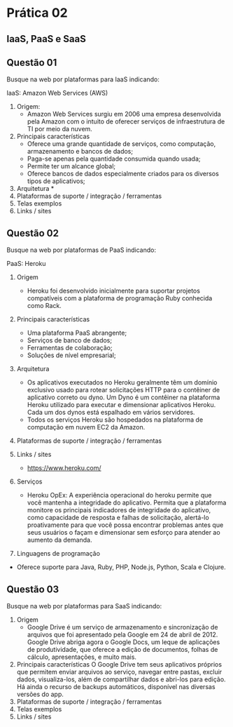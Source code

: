 # Prática 02

## IaaS, PaaS e SaaS


## Questão 01

Busque na web por plataformas para IaaS indicando:

IaaS: Amazon Web Services (AWS)

1. Origem: 
    * Amazon Web Services surgiu em 2006 uma empresa desenvolvida pela Amazon com o intuito de oferecer serviços de infraestrutura de TI por meio da nuvem.
2. Principais características
    * Oferece uma grande quantidade de serviços, como computação, armazenamento e bancos de dados;
    * Paga-se apenas pela quantidade consumida quando usada;
    * Permite ter um alcance global;   
    * Oferece bancos de dados especialmente criados para os diversos tipos de aplicativos;
3. Arquitetura
    * 
4. Plataformas de suporte / integração / ferramentas
5. Telas exemplos
6. Links / sites


## Questão 02 

Busque na web por plataformas de PaaS indicando:

PaaS: Heroku

1. Origem
    *  Heroku foi desenvolvido inicialmente para suportar projetos compatíveis com a plataforma de programação Ruby conhecida como Rack.
2. Principais características
    *  Uma plataforma PaaS abrangente;
    *  Serviços de banco de dados;
    *  Ferramentas de colaboração;
    *  Soluções de nível empresarial;
3. Arquitetura
    *  Os aplicativos executados no Heroku geralmente têm um domínio exclusivo usado para rotear solicitações HTTP para o contêiner de aplicativo correto ou dyno. Um Dyno é um contêiner na plataforma Heroku utilizado para executar e dimensionar aplicativos Heroku. Cada um dos dynos está espalhado em vários servidores. 
    *  Todos os serviços Heroku são hospedados na plataforma de computação em nuvem EC2 da Amazon.
4. Plataformas de suporte / integração / ferramentas
    
6. Links / sites
    * https://www.heroku.com/
7. Serviços
    * Heroku OpEx: A experiência operacional do heroku permite que você mantenha a integridade do aplicativo. Permita  que a plataforma monitore os principais indicadores de integridade do aplicativo, 
como capacidade de resposta e falhas de solicitação, alertá-lo proativamente para que você possa encontrar problemas antes que seus usuários o façam e dimensionar sem esforço para atender ao aumento da demanda.

8. Linguagens de programação
  * Oferece suporte para Java, Ruby, PHP, Node.js, Python, Scala e Clojure. 

## Questão 03

Busque na web por plataformas para SaaS indicando:

1. Origem
    *  Google Drive é um serviço de armazenamento e sincronização de arquivos que foi apresentado pela Google em 24 de abril de 2012. 
    Google Drive abriga agora o Google Docs, um leque de aplicações de produtividade, que oferece a edição de documentos, folhas de cálculo, apresentações, e muito mais.
2. Principais características
    O Google Drive tem seus aplicativos próprios que permitem enviar arquivos ao serviço, navegar entre pastas, excluir dados, visualiza-los, além de compartilhar dados e abri-los para edição. Há ainda o recurso de backups automáticos, disponível nas diversas versões do app.
3. Plataformas de suporte / integração / ferramentas
4. Telas exemplos
5. Links / sites


